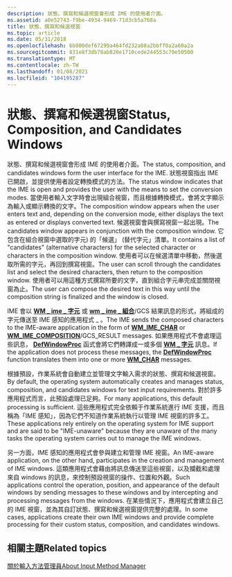 ```yaml
---
description: 狀態、撰寫和候選視窗會形成 IME 的使用者介面。
ms.assetid: a0e52743-f9be-4934-9469-71d3cb5a768a
title: 狀態、撰寫和候選視窗
ms.topic: article
ms.date: 05/31/2018
ms.openlocfilehash: 6b800def67299a464fd232a08a2bbff0a2a60a2a
ms.sourcegitcommit: 831e8f3db78ab820e1710cede244553c70e50500
ms.translationtype: MT
ms.contentlocale: zh-TW
ms.lasthandoff: 01/08/2021
ms.locfileid: "104195287"
---
```

# <a name="status-composition-and-candidates-windows"></a><span data-ttu-id="606b8-103">狀態、撰寫和候選視窗</span><span class="sxs-lookup"><span data-stu-id="606b8-103">Status, Composition, and Candidates Windows</span></span>

<span data-ttu-id="606b8-104">狀態、撰寫和候選視窗會形成 IME 的使用者介面。</span><span class="sxs-lookup"><span data-stu-id="606b8-104">The status, composition, and candidates windows form the user interface for the IME.</span></span> <span data-ttu-id="606b8-105">狀態視窗指出 IME 已開啟，並提供使用者設定轉換模式的方法。</span><span class="sxs-lookup"><span data-stu-id="606b8-105">The status window indicates that the IME is open and provides the user with the means to set the conversion modes.</span></span> <span data-ttu-id="606b8-106">當使用者輸入文字時會出現組合視窗，而且根據轉換模式，會將文字顯示為輸入或顯示轉換的文字。</span><span class="sxs-lookup"><span data-stu-id="606b8-106">The composition window appears when the user enters text and, depending on the conversion mode, either displays the text as entered or displays converted text.</span></span> <span data-ttu-id="606b8-107">候選視窗會與撰寫視窗一起出現。</span><span class="sxs-lookup"><span data-stu-id="606b8-107">The candidates window appears in conjunction with the composition window.</span></span> <span data-ttu-id="606b8-108">它包含在組合視窗中選取的字元) 的「候選」 (替代字元」清單。</span><span class="sxs-lookup"><span data-stu-id="606b8-108">It contains a list of "candidates" (alternative characters) for the selected character or characters in the composition window.</span></span> <span data-ttu-id="606b8-109">使用者可以在候選清單中移動，然後選取所需的字元，再回到撰寫視窗。</span><span class="sxs-lookup"><span data-stu-id="606b8-109">The user can scroll through the candidates list and select the desired characters, then return to the composition window.</span></span> <span data-ttu-id="606b8-110">使用者可以用這種方式撰寫所要的文字，直到組合字元串完成並關閉視窗為止。</span><span class="sxs-lookup"><span data-stu-id="606b8-110">The user can compose the desired text in this way until the composition string is finalized and the window is closed.</span></span>

<span data-ttu-id="606b8-111">IME 會以 [**WM \_ ime \_ 字元**](wm-ime-char.md) 或 [**wm \_ ime \_ 組合**](wm-ime-composition.md)/GCS 結果訊息的形式，將組成的字元傳送至 IME 感知的應用程式 \_ 。</span><span class="sxs-lookup"><span data-stu-id="606b8-111">The IME sends the composed characters to the IME-aware application in the form of [**WM\_IME\_CHAR**](wm-ime-char.md) or [**WM\_IME\_COMPOSITION**](wm-ime-composition.md)/GCS\_RESULT messages.</span></span> <span data-ttu-id="606b8-112">如果應用程式不會處理這些訊息， [**DefWindowProc**](/windows/desktop/api/winuser/nf-winuser-defwindowproca) 函式會將它們轉譯成一或多個 [**WM \_ 字元**](../inputdev/wm-char.md) 訊息。</span><span class="sxs-lookup"><span data-stu-id="606b8-112">If the application does not process these messages, the [**DefWindowProc**](/windows/desktop/api/winuser/nf-winuser-defwindowproca) function translates them into one or more [**WM\_CHAR**](../inputdev/wm-char.md) messages.</span></span>

<span data-ttu-id="606b8-113">根據預設，作業系統會自動建立並管理文字輸入需求的狀態、撰寫和候選視窗。</span><span class="sxs-lookup"><span data-stu-id="606b8-113">By default, the operating system automatically creates and manages status, composition, and candidates windows for text input requirements.</span></span> <span data-ttu-id="606b8-114">對於許多應用程式而言，此預設處理已足夠。</span><span class="sxs-lookup"><span data-stu-id="606b8-114">For many applications, this default processing is sufficient.</span></span> <span data-ttu-id="606b8-115">這些應用程式完全依賴于作業系統進行 IME 支援，而且稱為「IME 感知」，因為它們不知道作業系統執行以管理 IME 視窗的許多工。</span><span class="sxs-lookup"><span data-stu-id="606b8-115">These applications rely entirely on the operating system for IME support and are said to be "IME-unaware" because they are unaware of the many tasks the operating system carries out to manage the IME windows.</span></span>

<span data-ttu-id="606b8-116">另一方面，IME 感知的應用程式會參與建立和管理 IME 視窗。</span><span class="sxs-lookup"><span data-stu-id="606b8-116">An IME-aware application, on the other hand, participates in the creation and management of IME windows.</span></span> <span data-ttu-id="606b8-117">這類應用程式會藉由將訊息傳送至這些視窗，以及攔截和處理來自 windows 的訊息，來控制預設視窗的操作、位置和外觀。</span><span class="sxs-lookup"><span data-stu-id="606b8-117">Such applications control the operation, position, and appearance of the default windows by sending messages to these windows and by intercepting and processing messages from the windows.</span></span> <span data-ttu-id="606b8-118">在某些情況下，應用程式會建立自己的 IME 視窗，並為其自訂狀態、撰寫和候選視窗提供完整的處理。</span><span class="sxs-lookup"><span data-stu-id="606b8-118">In some cases, applications create their own IME windows and provide complete processing for their custom status, composition, and candidates windows.</span></span>

## <a name="related-topics"></a><span data-ttu-id="606b8-119">相關主題</span><span class="sxs-lookup"><span data-stu-id="606b8-119">Related topics</span></span>

<dl> <dt>

[<span data-ttu-id="606b8-120">關於輸入方法管理員</span><span class="sxs-lookup"><span data-stu-id="606b8-120">About Input Method Manager</span></span>](about-input-method-manager.md)
</dt> </dl>

 

 
